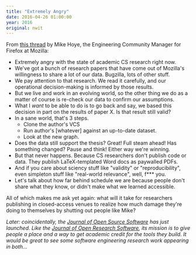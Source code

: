 ```yaml
---
title: "Extremely Angry"
date: 2016-04-26 01:00:00
year: 2016
original: nwit
---
```

<p>
  From <a href="https://twitter.com/mhoye/status/725010388547330048">this thread</a> by Mike Hoye,
  the Engineering Community Manager for Firefox at Mozilla:
</p>
<ul>
  <li>Extremely angry with the state of academic CS research right now.</li>
  <li>We've got a bunch of research papers that have come out of Mozilla's willingness to share a lot of our data. Bugzilla, lots of other stuff.</li>
  <li>We pay attention to that research. We read it carefully, and our operational decision-making is informed by those results.</li>
  <li>But we live and work in an evolving world, so the other thing we do as a matter of course is re-check our data to confirm our assumptions.</li>
  <li>What I <em>want</em> to be able to do is to go back and say, we based this decision in part on the results of paper X. Is that result still valid?</li>
  <li>In a sane world, that's 3 steps.
    <ul>
      <li>Clone the author's VCS</li>
      <li>Run author's [whatever] against an up-to-date dataset.</li>
      <li>Look at the new graph.</li>
    </ul>
  </li>
  <li>Does the data still support the thesis? Great! Full steam ahead! Has something changed? Pause and think! Either way we're winning.</li>
  <li>But that never happens. Because CS researchers don't publish code or data. They publish LaTeX-templated Word docs as paywalled PDFs.</li>
  <li>And if you care about sciency stuff like "validity" or "reproducibility", even simpleton stuff like "real-world relevance", well, f*** you.</li>
  <li>Let's talk about how far behind schedule we are because people don't share what they know, or didn't make what we learned accessible.</li>
</ul>
<p>
  All of which makes me ask yet again:
  what will it take for researchers publishing in closed-access venues to realize
  how much damage they're doing to themselves by shutting out people like Mike?
</p>
<p>
  <em>
    Later: coincidentally,
    the <a href="http://joss.theoj.org/">Journal of Open Source Software</a> has just launched.
    Like the <a href="http://openresearchsoftware.metajnl.com/">Journal of Open Research Software</a>,
    its mission is to give people a place and a way to get academic credit for the tools they build.
    It would be great to see some software engineering research work appearing in both…
  </em>
</p>
